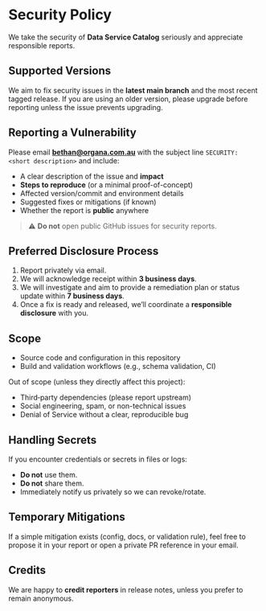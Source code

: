 # Security Policy

We take the security of **Data Service Catalog** seriously and appreciate responsible reports.

## Supported Versions

We aim to fix security issues in the **latest main branch** and the most recent tagged release.
If you are using an older version, please upgrade before reporting unless the issue prevents upgrading.

## Reporting a Vulnerability

Please email **bethan@organa.com.au** with the subject line `SECURITY: <short description>` and include:

- A clear description of the issue and **impact**
- **Steps to reproduce** (or a minimal proof-of-concept)
- Affected version/commit and environment details
- Suggested fixes or mitigations (if known)
- Whether the report is **public** anywhere

> ⚠️ **Do not** open public GitHub issues for security reports.

## Preferred Disclosure Process

1. Report privately via email.
2. We will acknowledge receipt within **3 business days**.
3. We will investigate and aim to provide a remediation plan or status update within **7 business days**.
4. Once a fix is ready and released, we’ll coordinate a **responsible disclosure** with you.

## Scope

- Source code and configuration in this repository
- Build and validation workflows (e.g., schema validation, CI)

Out of scope (unless they directly affect this project):

- Third‑party dependencies (please report upstream)
- Social engineering, spam, or non-technical issues
- Denial of Service without a clear, reproducible bug

## Handling Secrets

If you encounter credentials or secrets in files or logs:
- **Do not** use them.
- **Do not** share them.
- Immediately notify us privately so we can revoke/rotate.

## Temporary Mitigations

If a simple mitigation exists (config, docs, or validation rule), feel free to propose it in your report or open a private PR reference in your email.

## Credits

We are happy to **credit reporters** in release notes, unless you prefer to remain anonymous.
